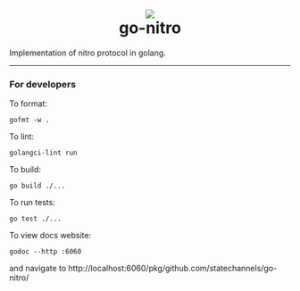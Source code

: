 <h1 align="center">
<div><img src="https://protocol.statechannels.org/img/favicon.ico"><br>
go-nitro
</h1>
Implementation of nitro protocol in golang.

---

### For developers
To format:
```shell
gofmt -w .
```
To lint:
```shell
golangci-lint run
```
To build:
```shell
go build ./...
```
To run tests:
```shell
go test ./...
```
To view docs website:
```shell
godoc --http :6060
```
and navigate to http://localhost:6060/pkg/github.com/statechannels/go-nitro/ 